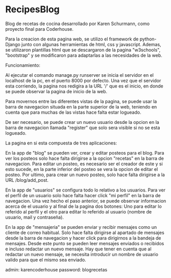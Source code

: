 ﻿# RecipesBlog
Blog de recetas de cocina desarrollado por Karen Schurmann, como proyecto final para Coderhouse.

Para la creacion de esta pagina web, se utilizo el framework de python-Django junto con algunas herramientas de html, css y javascript.
Ademas, se utilizaron plantillas html que se descargaron de la pagina "w3schools", "bootstrap" y se modificaron para adaptarlas a las necesidades de la web.

Funcionamiento:

Al ejecutar el comando manage.py runserver se inicia el servidor en el localhost de la pc, en el puerto 8000 por defecto.
Una vez que el servidor esta corriendo, la pagina nos redigira a la URL '/' que es el inicio, en donde se puede observar la pagina de inicio de la web.

Para movernos entre las diferentes vistas de la pagina, se puede usar la barra de navegacion situada en la parte superior de la web, teniendo en cuenta que para muchas de las vistas hace falta estar logueado.

De ser necesario, se puede crear un nuevo usuario desde la opcion en la barra de navegacion llamada "register" que solo sera visible si no se esta logueado.

La pagina en si esta compuesta de tres aplicaciones:

En la app de "blog" se pueden ver, crear y editar posteos para el blog. Para ver los posteos solo hace falta dirigirse a la opcion "recetas" en la barra de navegacion. Para editar un posteo, es necesario ser el creador de este y si esto sucede, en la parte inferior del posteo se vera la opcion de editar el posteo. Por ultimo, para crear un nuevo posteo, solo hace falta dirigirse a la URL /blog/add_post.

En la app de "usuarios" se configura todo lo relativo a los usuarios. Para ver el perfil de un usuario solo hace falta hacer click "mi perfil" en la barra de navegacion. Una vez hecho el paso anterior, se puede observar informacion acerca de el usuario y al final de la pagina dos botones: Uno para editar lo referido al perfil y el otro para editar lo referido al usuario (nombre de usuario, mail y contraseña).

En la app de "mensajeria" se pueden enviar y recibir mensajes como un cliente de correo habitual. Solo hace falta dirigirse al apartado de mensajes desde la barra de navegacion y hacer click para dirigirnos a la bandeja de mensajes. Desde este punto se pueden leer mensajes enviados o recibidos e incluso redactar un nuevo mensaje. Hay que tener en cuenta que al redactar un nuevo mensaje, se necesita introducir un nombre de usuario valido para que el mismo sea enviado.



admin: karencoderhouse
password: blogrecetas
